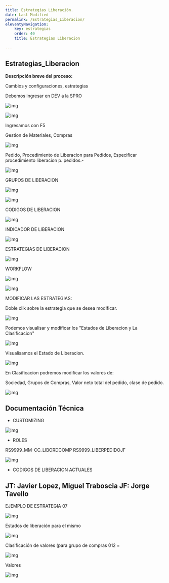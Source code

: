 ```yaml
---
title: Estrategias Liberación.
date: Last Modified
permalink: /Estrategias_Liberacion/
eleventyNavigation:
    key: estrategias
    order: 40
    title: Estrategias Liberacion
   
---
```


## **Estrategias_Liberacion**

**Descripción breve del proceso:**

Cambios y configuraciones, estrategias 

Debemos ingresar en DEV a la SPRO

![img](../content/images/Estrategias_Liberacion/edl1.jpg)

![img](../content/images/Estrategias_Liberacion/edl2.jpg)

Ingresamos con F5

Gestion de Materiales, Compras

![img](../content/images/Estrategias_Liberacion/edl3.jpg)

Pedido, Procedimiento de Liberacion para Pedidos, Especificar procedimiento liberacion p. pedidos.-

![img](../content/images/Estrategias_Liberacion/edl4.jpg)

GRUPOS DE LIBERACION

![img](../content/images/Estrategias_Liberacion/edl5.jpg)

![img](../content/images/Estrategias_Liberacion/edl6.jpg)

CODIGOS DE LIBERACION

![img](../content/images/Estrategias_Liberacion/edl7.jpg)

INDICADOR DE LIBERACION

![img](../content/images/Estrategias_Liberacion/edl8.jpg)

ESTRATEGIAS DE LIBERACION

![img](../content/images/Estrategias_Liberacion/edl9.jpg)

WORKFLOW

![img](../content/images/Estrategias_Liberacion/edl10.jpg)

![img](../content/images/Estrategias_Liberacion/edl11.jpg)

MODIFICAR LAS ESTRATEGIAS:

Doble clik sobre la estrategia que se desea modificar.

![img](../content/images/Estrategias_Liberacion/edl12.jpg)

Podemos visualisar y modificar los "Estados de Liberacion y La Clasificacion"

![img](../content/images/Estrategias_Liberacion/edl13.jpg)

Visualisamos el Estado de Liberacion.

![img](../content/images/Estrategias_Liberacion/edl14.jpg)

En Clasificacion podremos modificar los valores de:

Sociedad, Grupos de Compras, Valor neto total del pedido, clase de pedido.

![img](../content/images/Estrategias_Liberacion/edl15.jpg)



## Documentación Técnica

* CUSTOMIZING

![img](../content/images/Estrategias_Liberacion/edl16.jpg)

* ROLES

RS9999_MM-CC_LIBORDCOMP
RS9999_LIBERPEDIDOJF

![img](../content/images/Estrategias_Liberacion/edl17.jpg)

* CODIGOS DE LIBERACION ACTUALES

JT: Javier Lopez, Miguel Traboscia
JF: Jorge Tavello 
----------------------------------

 EJEMPLO DE ESTRATEGIA 07 

![img](../content/images/Estrategias_Liberacion/edl18.jpg)

Estados de liberación para el mismo

![img](../content/images/Estrategias_Liberacion/edl19.jpg)

Clasificación de valores 
(para grupo de compras 012 =

![img](../content/images/Estrategias_Liberacion/edl20.jpg)

Valores

![img](../content/images/Estrategias_Liberacion/edl21.jpg)
